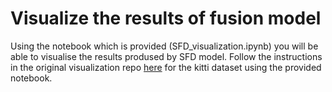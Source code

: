 # Visualize the results of fusion model

Using the notebook which is provided (SFD_visualization.ipynb) you will be able to visualise the results prodused by SFD model. Follow the instructions in the original visualization repo [here](https://github.com/kuixu/kitti_object_vis) for the kitti dataset using the provided notebook.